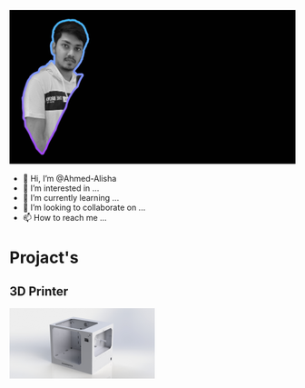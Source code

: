 ![ME](https://github.com/Ahmed-Alisha/Ahmed-Alisha/blob/main/me.jpg)
- 👋 Hi, I’m @Ahmed-Alisha
- 👀 I’m interested in ...
- 🌱 I’m currently learning ...
- 💞️ I’m looking to collaborate on ...
- 📫 How to reach me ...

# Projact's
## 3D Printer
<img src="https://github.com/Ahmed-Alisha/Ahmed-Alisha/blob/main/Project%20image's/1.JPG" width="256" />
